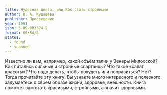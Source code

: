```yaml
---
title: Чудесная диета, или Как стать стройными
author: В. А. Кудашева
publisher: Просвещение
year: 1991
isbn: 5-09-003324-2
format: 60×84/8
status:
  - found
  - scanned
---
```


Известно ли вам, например, какой объём талии у Венеры Милосской? Как питались сильные и стройные спартанцы? Что такое «салат красоты»? Что надо делать, чтобы похудеть или поправиться? Нет? Тогда прочитайте эту книгу! Вы узнаете много интересного и полезного, задумаетесь о своём образе жизни, здоровье, внешности.
Книга поможет вам стать красивыми, стройными, а значит здоровыми.
